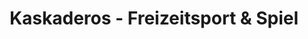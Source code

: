 ---
title: "Kaskaderos - Freizeitsport & Spiel"
url: /augsburg/kaskaderos-freizeitsport-und-spiel/
shop: Sport
---